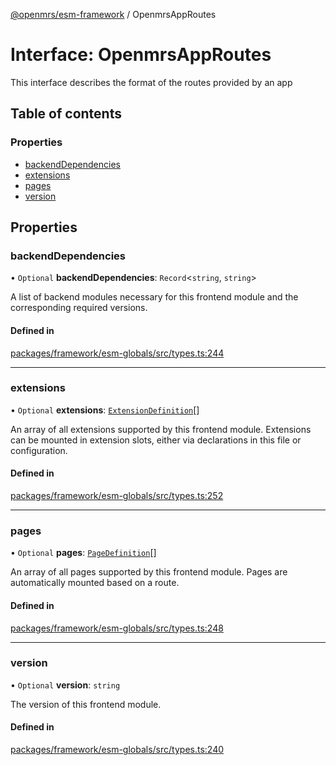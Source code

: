 [@openmrs/esm-framework](../API.md) / OpenmrsAppRoutes

# Interface: OpenmrsAppRoutes

This interface describes the format of the routes provided by an app

## Table of contents

### Properties

- [backendDependencies](OpenmrsAppRoutes.md#backenddependencies)
- [extensions](OpenmrsAppRoutes.md#extensions)
- [pages](OpenmrsAppRoutes.md#pages)
- [version](OpenmrsAppRoutes.md#version)

## Properties

### backendDependencies

• `Optional` **backendDependencies**: `Record`<`string`, `string`\>

A list of backend modules necessary for this frontend module and the corresponding required versions.

#### Defined in

[packages/framework/esm-globals/src/types.ts:244](https://github.com/openmrs/openmrs-esm-core/blob/main/packages/framework/esm-globals/src/types.ts#L244)

___

### extensions

• `Optional` **extensions**: [`ExtensionDefinition`](../API.md#extensiondefinition)[]

An array of all extensions supported by this frontend module. Extensions can be mounted in extension slots, either via declarations in this file or configuration.

#### Defined in

[packages/framework/esm-globals/src/types.ts:252](https://github.com/openmrs/openmrs-esm-core/blob/main/packages/framework/esm-globals/src/types.ts#L252)

___

### pages

• `Optional` **pages**: [`PageDefinition`](../API.md#pagedefinition)[]

An array of all pages supported by this frontend module. Pages are automatically mounted based on a route.

#### Defined in

[packages/framework/esm-globals/src/types.ts:248](https://github.com/openmrs/openmrs-esm-core/blob/main/packages/framework/esm-globals/src/types.ts#L248)

___

### version

• `Optional` **version**: `string`

The version of this frontend module.

#### Defined in

[packages/framework/esm-globals/src/types.ts:240](https://github.com/openmrs/openmrs-esm-core/blob/main/packages/framework/esm-globals/src/types.ts#L240)
